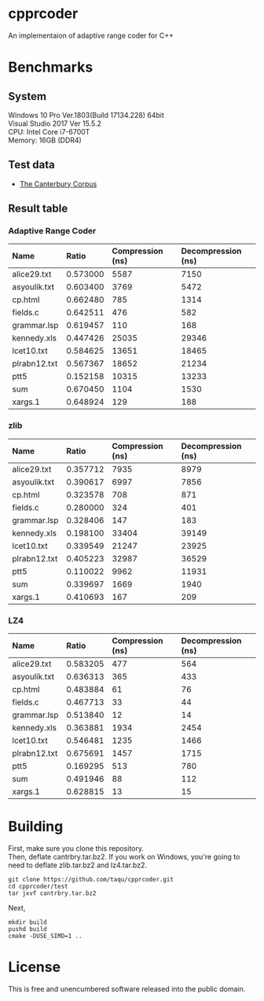# cpprcoder
An implementaion of adaptive range coder for C++

# Benchmarks
## System
 Windows 10 Pro Ver.1803(Build 17134.228) 64bit  
 Visual Studio 2017 Ver 15.5.2  
 CPU: Intel Core i7-6700T  
 Memory: 16GB (DDR4)

## Test data
- [The Canterbury Corpus](http://corpus.canterbury.ac.nz/index.html)
## Result table
### Adaptive Range Coder
|Name|Ratio|Compression (ns)|Decompression (ns)|
|:---|:---|:---|:---|
|alice29.txt|0.573000|5587|7150|
|asyoulik.txt|0.603400|3769|5472|
|cp.html|0.662480|785|1314|
|fields.c|0.642511|476|582|
|grammar.lsp|0.619457|110|168|
|kennedy.xls|0.447426|25035|29346|
|lcet10.txt|0.584625|13651|18465|
|plrabn12.txt|0.567367|18652|21234|
|ptt5|0.152158|10315|13233|
|sum|0.670450|1104|1530|
|xargs.1|0.648924|129|188|

### zlib
|Name|Ratio|Compression (ns)|Decompression (ns)|
|:---|:---|:---|:---|
|alice29.txt|0.357712|7935|8979|
|asyoulik.txt|0.390617|6997|7856|
|cp.html|0.323578|708|871|
|fields.c|0.280000|324|401|
|grammar.lsp|0.328406|147|183|
|kennedy.xls|0.198100|33404|39149|
|lcet10.txt|0.339549|21247|23925|
|plrabn12.txt|0.405223|32987|36529|
|ptt5|0.110022|9962|11931|
|sum|0.339697|1669|1940|
|xargs.1|0.410693|167|209|

### LZ4
|Name|Ratio|Compression (ns)|Decompression (ns)|
|:---|:---|:---|:---|
|alice29.txt|0.583205|477|564|
|asyoulik.txt|0.636313|365|433|
|cp.html|0.483884|61|76|
|fields.c|0.467713|33|44|
|grammar.lsp|0.513840|12|14|
|kennedy.xls|0.363881|1934|2454|
|lcet10.txt|0.546481|1235|1466|
|plrabn12.txt|0.675691|1457|1715|
|ptt5|0.169295|513|780|
|sum|0.491946|88|112|
|xargs.1|0.628815|13|15|

# Building
First, make sure you clone this repository.  
Then, deflate cantrbry.tar.bz2. 
If you work on Windows, you're going to need to deflate zlib.tar.bz2 and lz4.tar.bz2.

```
git clone https://github.com/taqu/cpprcoder.git
cd cpprcoder/test
tar jxvf cantrbry.tar.bz2
```

Next,
```
mkdir build
pushd build
cmake -DUSE_SIMD=1 ..
```

# License
This is free and unencumbered software released into the public domain.
